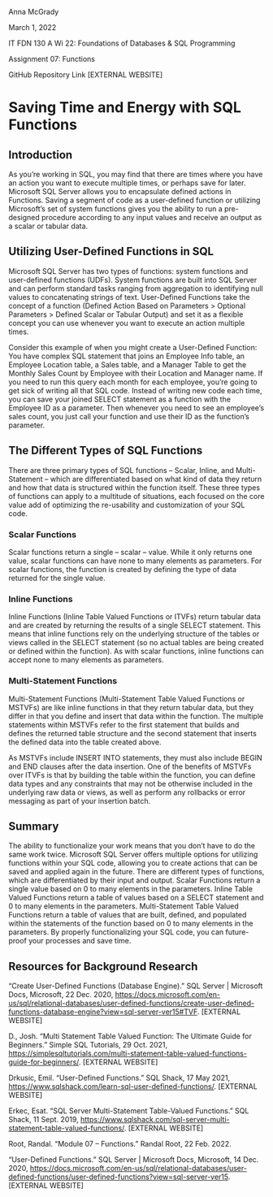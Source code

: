 Anna McGrady 

March 1, 2022 

IT FDN 130 A Wi 22: Foundations of Databases & SQL Programming 

Assignment 07: Functions 

GitHub Repository Link [EXTERNAL WEBSITE] 


# Saving Time and Energy with SQL Functions


## Introduction
As you’re working in SQL, you may find that there are times where you have an action you want to execute multiple times, or perhaps save for later. Microsoft SQL Server allows you to encapsulate defined actions in Functions. Saving a segment of code as a user-defined function or utilizing Microsoft’s set of system functions gives you the ability to run a pre-designed procedure according to any input values and receive an output as a scalar or tabular data. 

## Utilizing User-Defined Functions in SQL
Microsoft SQL Server has two types of functions: system functions and user-defined functions (UDFs). System functions are built into SQL Server and can perform standard tasks ranging from aggregation to identifying null values to concatenating strings of text. User-Defined Functions take the concept of a function (Defined Action Based on Parameters > Optional Parameters > Defined Scalar or Tabular Output) and set it as a flexible concept you can use whenever you want to execute an action multiple times. 

Consider this example of when you might create a User-Defined Function: You have complex SQL statement that joins an Employee Info table, an Employee Location table, a Sales table, and a Manager Table to get the Monthly Sales Count by Employee with their Location and Manager name. If you need to run this query each month for each employee, you’re going to get sick of writing all that SQL code. Instead of writing new code each time, you can save your joined SELECT statement as a function with the Employee ID as a parameter. Then whenever you need to see an employee’s sales count, you just call your function and use their ID as the function’s parameter.

## The Different Types of SQL Functions
There are three primary types of SQL functions – Scalar, Inline, and Multi-Statement – which are differentiated based on what kind of data they return and how that data is structured within the function itself. These three types of functions can apply to a multitude of situations, each focused on the core value add of optimizing the re-usability and customization of your SQL code.

### Scalar Functions
Scalar functions return a single – scalar – value. While it only returns one value, scalar functions can have none to many elements as parameters. For scalar functions, the function is created by defining the type of data returned for the single value. 

### Inline Functions
Inline Functions (Inline Table Valued Functions or ITVFs) return tabular data and are created by returning the results of a single SELECT statement. This means that inline functions rely on the underlying structure of the tables or views called in the SELECT statement (so no actual tables are being created or defined within the function). As with scalar functions, inline functions can accept none to many elements as parameters.

### Multi-Statement Functions
Multi-Statement Functions (Multi-Statement Table Valued Functions or MSTVFs) are like inline functions in that they return tabular data, but they differ in that you define and insert that data within the function. The multiple statements within MSTVFs refer to the first statement that builds and defines the returned table structure and the second statement that inserts the defined data into the table created above. 

As MSTVFs include INSERT INTO statements, they must also include BEGIN and END clauses after the data insertion. One of the benefits of MSTVFs over ITVFs is that by building the table within the function, you can define data types and any constraints that may not be otherwise included in the underlying raw data or views, as well as perform any rollbacks or error messaging as part of your insertion batch.

## Summary
The ability to functionalize your work means that you don’t have to do the same work twice. Microsoft SQL Server offers multiple options for utilizing functions within your SQL code, allowing you to create actions that can be saved and applied again in the future. There are different types of functions, which are differentiated by their input and output. Scalar Functions return a single value based on 0 to many elements in the parameters. Inline Table Valued Functions return a table of values based on a SELECT statement and 0 to many elements in the parameters. Multi-Statement Table Valued Functions return a table of values that are built, defined, and populated within the statements of the function based on 0 to many elements in the parameters. By properly functionalizing your SQL code, you can future-proof your processes and save time.


## Resources for Background Research

“Create User-Defined Functions (Database Engine).” SQL Server | Microsoft Docs, Microsoft, 22 Dec. 2020, https://docs.microsoft.com/en-us/sql/relational-databases/user-defined-functions/create-user-defined-functions-database-engine?view=sql-server-ver15#TVF. [EXTERNAL WEBSITE]

D., Josh. “Multi Statement Table Valued Function: The Ultimate Guide for Beginners.” Simple SQL Tutorials, 29 Oct. 2021, https://simplesqltutorials.com/multi-statement-table-valued-functions-guide-for-beginners/. [EXTERNAL WEBSITE]

Drkusic, Emil. “User-Defined Functions.” SQL Shack, 17 May 2021, https://www.sqlshack.com/learn-sql-user-defined-functions/. [EXTERNAL WEBSITE]

Erkec, Esat. “SQL Server Multi-Statement Table-Valued Functions.” SQL Shack, 11 Sept. 2019, https://www.sqlshack.com/sql-server-multi-statement-table-valued-functions/. [EXTERNAL WEBSITE]

Root, Randal. “Module 07 – Functions.” Randal Root, 22 Feb. 2022.

“User-Defined Functions.” SQL Server | Microsoft Docs, Microsoft, 14 Dec. 2020, https://docs.microsoft.com/en-us/sql/relational-databases/user-defined-functions/user-defined-functions?view=sql-server-ver15. [EXTERNAL WEBSITE]
